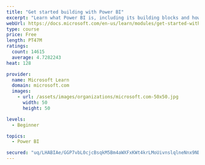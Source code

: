 ```yaml
---
title: "Get started building with Power BI"
excerpt: "Learn what Power BI is, including its building blocks and how they work together."
webUrl: https://docs.microsoft.com/en-us/learn/modules/get-started-with-power-bi/
type: course
price: Free
length: PT47M
ratings:
  count: 14615
  average: 4.7282243
heat: 128

provider:
  name: Microsoft Learn
  domain: microsoft.com
  images:
    - url: /assets/images/organizations/microsoft.com-50x50.jpg
      width: 50
      height: 50

levels:
  - Beginner

topics:
  - Power BI

secured: "uq/LHABIAe/GGP7vbL0cjcBsqkM5Bm4aWXFxKWt4krLMoUivnslqlneNnx9NDWwbRt6dxrp7+eDqwUdU//q6yvJ+LrwWo4LOc5iGXZnONqN76FbDeM0RoHrRyrOnZrCdJJZmsSnCQCGbYrmA/0QDs5UA6Tv5nIIoF/ObwcPtKX6bsCp116mXLxTS35Rc6dbOJa5r9cDATv/X9mnR8/xsxBgCYFmBsAX+U7c/gmXe9bDvuObTOJUJ1wwuKQIo1ym8lmIvHSyOLzYb9D/Pv/Sj9uGD6xqgcU5QWTPFAXgIwcTvTbukCzDJLyeHbbdjZ6IBS6I15zT9/b7k4vM70m8tlDQY7ElNM1ObXn63n2IuDOSg5fd4YDsREq2KVECqwnxO7AOsB5SkfANn2eueRGZgmg==;fNHIhQYqXsSwxEjtF/p9TQ=="
---
```



